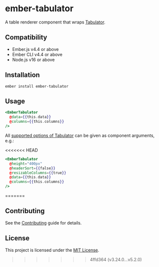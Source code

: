 # ember-tabulator

A table renderer component that wraps [Tabulator](http://tabulator.info/).


## Compatibility

* Ember.js v4.4 or above
* Ember CLI v4.4 or above
* Node.js v16 or above


## Installation

```
ember install ember-tabulator
```


## Usage

```hbs
<EmberTabulator
  @data={{this.data}}
  @columns={{this.columns}}
/>
```

All [supported options of Tabulator](http://tabulator.info/docs/4.7/options) can be given as component arguments, e.g.:

<<<<<<< HEAD
```hbs
<EmberTabulator
  @height="400px"
  @headerSort={{false}}
  @resizableColumns={{true}}
  @data={{this.data}}
  @columns={{this.columns}}
/>
```
=======
## Contributing

See the [Contributing](CONTRIBUTING.md) guide for details.


## License

This project is licensed under the [MIT License](LICENSE.md).
>>>>>>> 4ffd364 (v3.24.0...v5.2.0)
